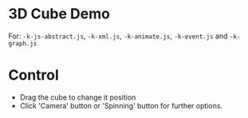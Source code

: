
# 3D Cube Demo
For: `-k-js-abstract.js`, `-k-xml.js`, `-k-animate.js`, `-k-event.js` and `-k-graph.js`

# Control
 - Drag the cube to change it position
 - Click 'Camera' button or 'Spinning' button for further options.
